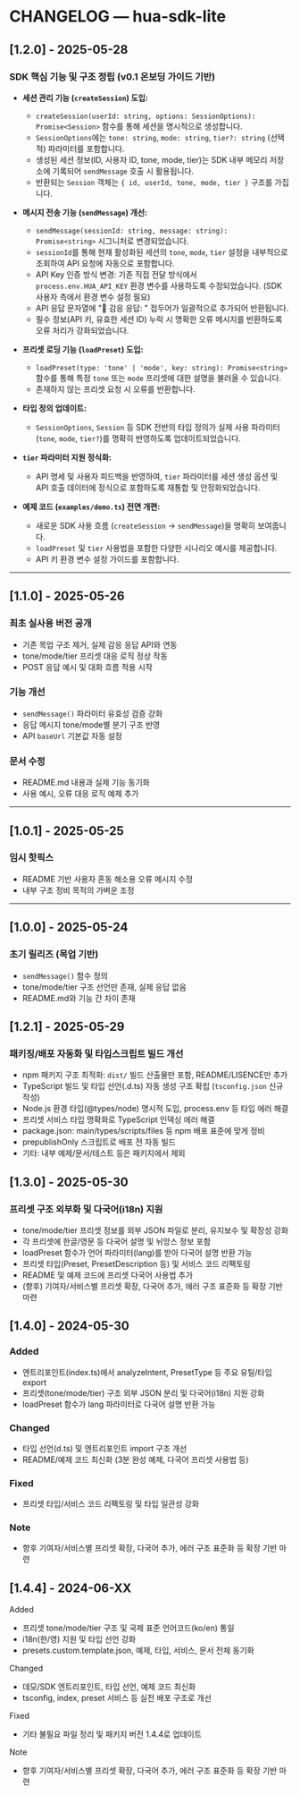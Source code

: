# CHANGELOG — hua-sdk-lite

## [1.2.0] - 2025-05-28

### SDK 핵심 기능 및 구조 정립 (v0.1 온보딩 가이드 기반)

- **세션 관리 기능 (`createSession`) 도입:**
  - `createSession(userId: string, options: SessionOptions): Promise<Session>` 함수를 통해 세션을 명시적으로 생성합니다.
  - `SessionOptions`에는 `tone: string`, `mode: string`, `tier?: string` (선택적) 파라미터를 포함합니다.
  - 생성된 세션 정보(ID, 사용자 ID, tone, mode, tier)는 SDK 내부 메모리 저장소에 기록되어 `sendMessage` 호출 시 활용됩니다.
  - 반환되는 `Session` 객체는 `{ id, userId, tone, mode, tier }` 구조를 가집니다.

- **메시지 전송 기능 (`sendMessage`) 개선:**
  - `sendMessage(sessionId: string, message: string): Promise<string>` 시그니처로 변경되었습니다.
  - `sessionId`를 통해 현재 활성화된 세션의 `tone`, `mode`, `tier` 설정을 내부적으로 조회하여 API 요청에 자동으로 포함합니다.
  - API Key 인증 방식 변경: 기존 직접 전달 방식에서 `process.env.HUA_API_KEY` 환경 변수를 사용하도록 수정되었습니다. (SDK 사용자 측에서 환경 변수 설정 필요)
  - API 응답 문자열에 "🤖 감응 응답: " 접두어가 일괄적으로 추가되어 반환됩니다.
  - 필수 정보(API 키, 유효한 세션 ID) 누락 시 명확한 오류 메시지를 반환하도록 오류 처리가 강화되었습니다.

- **프리셋 로딩 기능 (`loadPreset`) 도입:**
  - `loadPreset(type: 'tone' | 'mode', key: string): Promise<string>` 함수를 통해 특정 `tone` 또는 `mode` 프리셋에 대한 설명을 불러올 수 있습니다.
  - 존재하지 않는 프리셋 요청 시 오류를 반환합니다.

- **타입 정의 업데이트:**
  - `SessionOptions`, `Session` 등 SDK 전반의 타입 정의가 실제 사용 파라미터 (`tone`, `mode`, `tier?`)를 명확히 반영하도록 업데이트되었습니다.

- **`tier` 파라미터 지원 정식화:**
  - API 명세 및 사용자 피드백을 반영하여, `tier` 파라미터를 세션 생성 옵션 및 API 호출 데이터에 정식으로 포함하도록 재통합 및 안정화되었습니다.

- **예제 코드 (`examples/demo.ts`) 전면 개편:**
  - 새로운 SDK 사용 흐름 (`createSession` -> `sendMessage`)을 명확히 보여줍니다.
  - `loadPreset` 및 `tier` 사용법을 포함한 다양한 시나리오 예시를 제공합니다.
  - API 키 환경 변수 설정 가이드를 포함합니다.

---

## [1.1.0] - 2025-05-26

### 최초 실사용 버전 공개

- 기존 목업 구조 제거, 실제 감응 응답 API와 연동
- tone/mode/tier 프리셋 대응 로직 정상 작동
- POST 응답 예시 및 대화 흐름 적용 시작

### 기능 개선

- `sendMessage()` 파라미터 유효성 검증 강화
- 응답 메시지 tone/mode별 분기 구조 반영
- API `baseUrl` 기본값 자동 설정

### 문서 수정

- README.md 내용과 실제 기능 동기화
- 사용 예시, 오류 대응 로직 예제 추가

---

## [1.0.1] - 2025-05-25

### 임시 핫픽스

- README 기반 사용자 혼동 해소용 오류 메시지 수정
- 내부 구조 정비 목적의 가벼운 조정

---

## [1.0.0] - 2025-05-24

### 초기 릴리즈 (목업 기반)

- `sendMessage()` 함수 정의
- tone/mode/tier 구조 선언만 존재, 실제 응답 없음
- README.md와 기능 간 차이 존재

## [1.2.1] - 2025-05-29

### 패키징/배포 자동화 및 타입스크립트 빌드 개선

- npm 패키지 구조 최적화: `dist/` 빌드 산출물만 포함, README/LISENCE만 추가
- TypeScript 빌드 및 타입 선언(.d.ts) 자동 생성 구조 확립 (`tsconfig.json` 신규 작성)
- Node.js 환경 타입(@types/node) 명시적 도입, process.env 등 타입 에러 해결
- 프리셋 서비스 타입 명확화로 TypeScript 인덱싱 에러 해결
- package.json: main/types/scripts/files 등 npm 배포 표준에 맞게 정비
- prepublishOnly 스크립트로 배포 전 자동 빌드
- 기타: 내부 예제/문서/테스트 등은 패키지에서 제외

## [1.3.0] - 2025-05-30

### 프리셋 구조 외부화 및 다국어(i18n) 지원

- tone/mode/tier 프리셋 정보를 외부 JSON 파일로 분리, 유지보수 및 확장성 강화
- 각 프리셋에 한글/영문 등 다국어 설명 및 뉘앙스 정보 포함
- loadPreset 함수가 언어 파라미터(lang)를 받아 다국어 설명 반환 가능
- 프리셋 타입(Preset, PresetDescription 등) 및 서비스 코드 리팩토링
- README 및 예제 코드에 프리셋 다국어 사용법 추가
- (향후) 기여자/서비스별 프리셋 확장, 다국어 추가, 에러 구조 표준화 등 확장 기반 마련

## [1.4.0] - 2024-05-30

### Added

- 엔트리포인트(index.ts)에서 analyzeIntent, PresetType 등 주요 유틸/타입 export
- 프리셋(tone/mode/tier) 구조 외부 JSON 분리 및 다국어(i18n) 지원 강화
- loadPreset 함수가 lang 파라미터로 다국어 설명 반환 가능

### Changed

- 타입 선언(d.ts) 및 엔트리포인트 import 구조 개선
- README/예제 코드 최신화 (3분 완성 예제, 다국어 프리셋 사용법 등)

### Fixed

- 프리셋 타입/서비스 코드 리팩토링 및 타입 일관성 강화

### Note

- 향후 기여자/서비스별 프리셋 확장, 다국어 추가, 에러 구조 표준화 등 확장 기반 마련

## [1.4.4] - 2024-06-XX

Added
- 프리셋 tone/mode/tier 구조 및 국제 표준 언어코드(ko/en) 통일
- i18n(한/영) 지원 및 타입 선언 강화
- presets.custom.template.json, 예제, 타입, 서비스, 문서 전체 동기화

Changed
- 데모/SDK 엔트리포인트, 타입 선언, 예제 코드 최신화
- tsconfig, index, preset 서비스 등 실전 배포 구조로 개선

Fixed
- 기타 불필요 파일 정리 및 패키지 버전 1.4.4로 업데이트

Note
- 향후 기여자/서비스별 프리셋 확장, 다국어 추가, 에러 구조 표준화 등 확장 기반 마련
